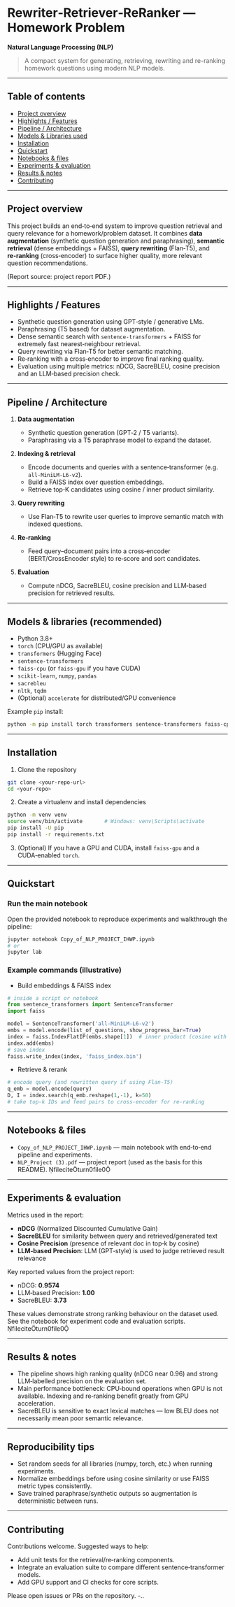 # Rewriter‑Retriever‑ReRanker — Homework Problem

**Natural Language Processing (NLP)**

> A compact system for generating, retrieving, rewriting and re-ranking homework questions using modern NLP models.

---

## Table of contents

* [Project overview](#project-overview)
* [Highlights / Features](#highlights--features)
* [Pipeline / Architecture](#pipeline--architecture)
* [Models & Libraries used](#models--libraries-used)
* [Installation](#installation)
* [Quickstart](#quickstart)
* [Notebooks & files](#notebooks--files)
* [Experiments & evaluation](#experiments--evaluation)
* [Results & notes](#results--notes)
* [Contributing](#contributing)

---

## Project overview

This project builds an end‑to‑end system to improve question retrieval and query relevance for a homework/problem dataset. It combines **data augmentation** (synthetic question generation and paraphrasing), **semantic retrieval** (dense embeddings + FAISS), **query rewriting** (Flan‑T5), and **re‑ranking** (cross‑encoder) to surface higher quality, more relevant question recommendations.

(Report source: project report PDF.)

---

## Highlights / Features

* Synthetic question generation using GPT‑style / generative LMs.
* Paraphrasing (T5 based) for dataset augmentation.
* Dense semantic search with `sentence-transformers` + FAISS for extremely fast nearest‑neighbour retrieval.
* Query rewriting via Flan‑T5 for better semantic matching.
* Re‑ranking with a cross‑encoder to improve final ranking quality.
* Evaluation using multiple metrics: nDCG, SacreBLEU, cosine precision and an LLM‑based precision check.

---

## Pipeline / Architecture

1. **Data augmentation**

   * Synthetic question generation (GPT‑2 / T5 variants).
   * Paraphrasing via a T5 paraphrase model to expand the dataset.

2. **Indexing & retrieval**

   * Encode documents and queries with a sentence‑transformer (e.g. `all‑MiniLM‑L6‑v2`).
   * Build a FAISS index over question embeddings.
   * Retrieve top‑K candidates using cosine / inner product similarity.

3. **Query rewriting**

   * Use Flan‑T5 to rewrite user queries to improve semantic match with indexed questions.

4. **Re‑ranking**

   * Feed query–document pairs into a cross‑encoder (BERT/CrossEncoder style) to re‑score and sort candidates.

5. **Evaluation**

   * Compute nDCG, SacreBLEU, cosine precision and LLM‑based precision for retrieved results.

---

## Models & libraries (recommended)

* Python 3.8+
* `torch` (CPU/GPU as available)
* `transformers` (Hugging Face)
* `sentence-transformers`
* `faiss-cpu` (or `faiss-gpu` if you have CUDA)
* `scikit-learn`, `numpy`, `pandas`
* `sacrebleu`
* `nltk`, `tqdm`
* (Optional) `accelerate` for distributed/GPU convenience

Example `pip` install:

```bash
python -m pip install torch transformers sentence-transformers faiss-cpu scikit-learn pandas sacrebleu nltk tqdm
```

---

## Installation

1. Clone the repository

```bash
git clone <your-repo-url>
cd <your-repo>
```

2. Create a virtualenv and install dependencies

```bash
python -m venv venv
source venv/bin/activate       # Windows: venv\Scripts\activate
pip install -U pip
pip install -r requirements.txt
```

3. (Optional) If you have a GPU and CUDA, install `faiss-gpu` and a CUDA‑enabled `torch`.

---

## Quickstart

### Run the main notebook

Open the provided notebook to reproduce experiments and walkthrough the pipeline:

```bash
jupyter notebook Copy_of_NLP_PROJECT_IHWP.ipynb
# or
jupyter lab
```

### Example commands (illustrative)

* Build embeddings & FAISS index

```python
# inside a script or notebook
from sentence_transformers import SentenceTransformer
import faiss

model = SentenceTransformer('all-MiniLM-L6-v2')
embs = model.encode(list_of_questions, show_progress_bar=True)
index = faiss.IndexFlatIP(embs.shape[1])  # inner product (cosine with normalized vectors)
index.add(embs)
# save index
faiss.write_index(index, 'faiss_index.bin')
```

* Retrieve & rerank

```python
# encode query (and rewritten query if using Flan-T5)
q_emb = model.encode(query)
D, I = index.search(q_emb.reshape(1,-1), k=50)
# take top-k IDs and feed pairs to cross-encoder for re-ranking
```

---

## Notebooks & files

* `Copy_of_NLP_PROJECT_IHWP.ipynb` — main notebook with end‑to‑end pipeline and experiments.
* `NLP_Project (3).pdf` — project report (used as the basis for this README). fileciteturn0file0

---

## Experiments & evaluation

Metrics used in the report:

* **nDCG** (Normalized Discounted Cumulative Gain)
* **SacreBLEU** for similarity between query and retrieved/generated text
* **Cosine Precision** (presence of relevant doc in top‑k by cosine)
* **LLM‑based Precision**: LLM (GPT‑style) is used to judge retrieved result relevance

Key reported values from the project report:

* nDCG: **0.9574**
* LLM‑based Precision: **1.00**
* SacreBLEU: **3.73**

These values demonstrate strong ranking behaviour on the dataset used. See the notebook for experiment code and evaluation scripts. fileciteturn0file0

---

## Results & notes

* The pipeline shows high ranking quality (nDCG near 0.96) and strong LLM‑labelled precision on the evaluation set.
* Main performance bottleneck: CPU‑bound operations when GPU is not available. Indexing and re‑ranking benefit greatly from GPU acceleration.
* SacreBLEU is sensitive to exact lexical matches — low BLEU does not necessarily mean poor semantic relevance.

---

## Reproducibility tips

* Set random seeds for all libraries (numpy, torch, etc.) when running experiments.
* Normalize embeddings before using cosine similarity or use FAISS metric types consistently.
* Save trained paraphrase/synthetic outputs so augmentation is deterministic between runs.

---

## Contributing

Contributions welcome. Suggested ways to help:

* Add unit tests for the retrieval/re‑ranking components.
* Integrate an evaluation suite to compare different sentence‑transformer models.
* Add GPU support and CI checks for core scripts.

Please open issues or PRs on the repository.
-..
